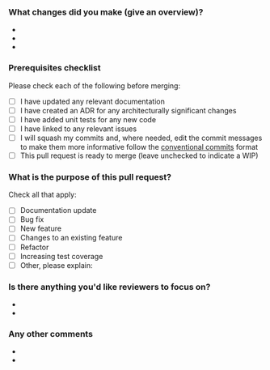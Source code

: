 ### What changes did you make (give an overview)?
-
-
-

### Prerequisites checklist
Please check each of the following before merging:
- [ ] I have updated any relevant documentation
- [ ] I have created an ADR for any architecturally significant changes
- [ ] I have added unit tests for any new code
- [ ] I have linked to any relevant issues
- [ ] I will squash my commits and, where needed, edit the commit messages to make them more informative follow the [conventional commits](https://www.conventionalcommits.org/en/v1.0.0/) format
- [ ] This pull request is ready to merge (leave unchecked to indicate a WIP)

### What is the purpose of this pull request?
Check all that apply:
- [ ] Documentation update
- [ ] Bug fix
- [ ] New feature
- [ ] Changes to an existing feature
- [ ] Refactor
- [ ] Increasing test coverage
- [ ] Other, please explain:

### Is there anything you'd like reviewers to focus on?
-
-

### Any other comments
-
-
